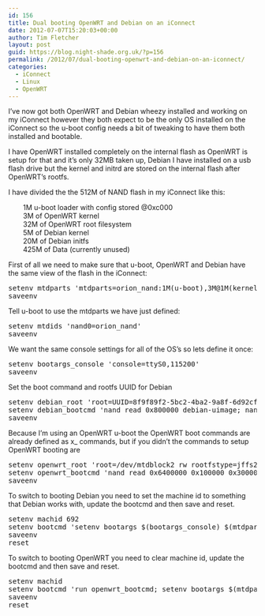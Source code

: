 ```yaml
---
id: 156
title: Dual booting OpenWRT and Debian on an iConnect
date: 2012-07-07T15:20:03+00:00
author: Tim Fletcher
layout: post
guid: https://blog.night-shade.org.uk/?p=156
permalink: /2012/07/dual-booting-openwrt-and-debian-on-an-iconnect/
categories:
  - iConnect
  - Linux
  - OpenWRT
---
```

I&#8217;ve now got both OpenWRT and Debian wheezy installed and working on my iConnect however they both expect to be the only OS installed on the iConnect so the u-boot config needs a bit of tweaking to have them both installed and bootable.

I have OpenWRT installed completely on the internal flash as OpenWRT is setup for that and it&#8217;s only 32MB taken up, Debian I have installed on a usb flash drive but the kernel and initrd are stored on the internal flash after OpenWRT&#8217;s rootfs.

I have divided the the 512M of NAND flash in my iConnect like this:

<p style="padding-left: 30px;">
  1M u-boot loader with config stored @0xc000<br /> 3M of OpenWRT kernel<br /> 32M of OpenWRT root filesystem<br /> 5M of Debian kernel<br /> 20M of Debian initfs<br /> 425M of Data (currently unused)
</p>

First of all we need to make sure that u-boot, OpenWRT and Debian have the same view of the flash in the iConnect:

<pre>setenv mtdparts 'mtdparts=orion_nand:1M(u-boot),3M@1M(kernel),32M@4M(rootfs),5M@36M(debian-uimage),20M@41M(debian-initrd),425M@86M(data)'
saveenv</pre>

Tell u-boot to use the mtdparts we have just defined:

<pre>setenv mtdids 'nand0=orion_nand'
saveenv</pre>

We want the same console settings for all of the OS&#8217;s so lets define it once:

<pre>setenv bootargs_console 'console=ttyS0,115200'
saveenv</pre>

Set the boot command and rootfs UUID for Debian

<pre>setenv debian_root 'root=UUID=8f9f89f2-5bc2-4ba2-9a8f-6d92cf5c46af ro rootdelay=10'
setenv debian_bootcmd 'nand read 0x800000 debian-uimage; nand read 0x1100000 debian-initrd'
saveenv</pre>

Because I&#8217;m using an OpenWRT u-boot the OpenWRT boot commands are already defined as x_ commands, but if you didn&#8217;t the commands to setup OpenWRT booting are

<pre>setenv openwrt_root 'root=/dev/mtdblock2 rw rootfstype=jffs2'
setenv openwrt_bootcmd 'nand read 0x6400000 0x100000 0x300000'
saveenv</pre>

To switch to booting Debian you need to set the machine id to something that Debian works with, update the bootcmd and then save and reset.

<pre>setenv machid 692
setenv bootcmd 'setenv bootargs $(bootargs_console) $(mtdparts) $(debian_root); run debian_bootcmd; bootm 0x00800000 0x01100000; reset'
saveenv
reset</pre>

To switch to booting OpenWRT you need to clear machine id, update the bootcmd and then save and reset.

<pre>setenv machid
setenv bootcmd 'run openwrt_bootcmd; setenv bootargs $(mtdparts) $(bootargs_console) $(openwrt_root); bootm 0x6400000; reset'
saveenv
reset</pre>